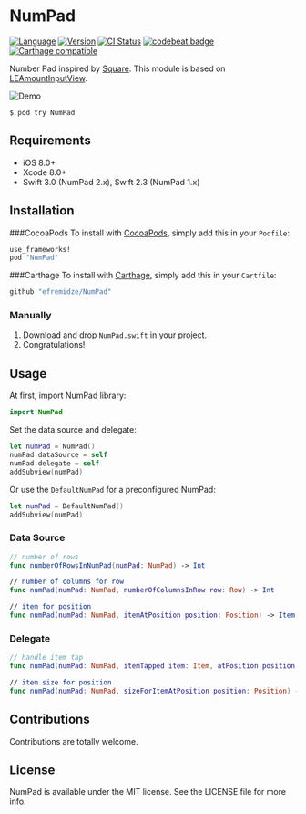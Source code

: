 # NumPad

[![Language](https://img.shields.io/badge/Swift-3.1-orange.svg?style=flat)](https://swift.org)
[![Version](https://img.shields.io/cocoapods/v/NumPad.svg?style=flat)](http://cocoapods.org/pods/NumPad)
[![CI Status](http://img.shields.io/travis/efremidze/NumPad.svg?style=flat)](https://travis-ci.org/efremidze/NumPad)
[![codebeat badge](https://codebeat.co/badges/c41fb90e-aa9f-4a40-85b4-9df9011e7931)](https://codebeat.co/projects/github-com-efremidze-numpad)
[![Carthage compatible](https://img.shields.io/badge/Carthage-compatible-4BC51D.svg?style=flat)](https://github.com/Carthage/Carthage)

Number Pad inspired by [Square](https://square.com). This module is based on [LEAmountInputView](https://github.com/efremidze/LEAmountInputView).

![Demo](demo.gif)

```
$ pod try NumPad
```

## Requirements

- iOS 8.0+
- Xcode 8.0+
- Swift 3.0 (NumPad 2.x), Swift 2.3 (NumPad 1.x)

## Installation
###CocoaPods
To install with [CocoaPods](http://cocoapods.org/), simply add this in your `Podfile`:
```ruby
use_frameworks!
pod "NumPad"
```

###Carthage
To install with [Carthage](https://github.com/Carthage/Carthage), simply add this in your `Cartfile`:
```ruby
github "efremidze/NumPad"
```

### Manually
1. Download and drop ```NumPad.swift``` in your project.  
2. Congratulations!

## Usage

At first, import NumPad library:

```swift
import NumPad
```

Set the data source and delegate:

```swift
let numPad = NumPad()
numPad.dataSource = self
numPad.delegate = self
addSubview(numPad)
```

Or use the `DefaultNumPad` for a preconfigured NumPad:

```swift
let numPad = DefaultNumPad()
addSubview(numPad)
```

### Data Source
```swift
// number of rows
func numberOfRowsInNumPad(numPad: NumPad) -> Int

// number of columns for row
func numPad(numPad: NumPad, numberOfColumnsInRow row: Row) -> Int

// item for position
func numPad(numPad: NumPad, itemAtPosition position: Position) -> Item
```

### Delegate
```swift
// handle item tap
func numPad(numPad: NumPad, itemTapped item: Item, atPosition position: Position)

// item size for position
func numPad(numPad: NumPad, sizeForItemAtPosition position: Position) -> CGSize
```

## Contributions

Contributions are totally welcome.

## License

NumPad is available under the MIT license. See the LICENSE file for more info.
